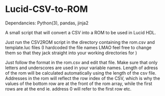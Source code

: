 # Lucid-CSV-to-ROM
Dependancies: Python(3), pandas, jinja2

A small script that will convert a CSV into a ROM to be used in Lucid HDL. 

Just run the CSV2ROM script in the directory containing the rom.csv and template.luc files (I hardcoded the file names LMAO feel free to change them so that they jack straight into your working directories for )

Just follow the format in the rom.csv and edit that file. Make sure that only letters and underscores are used in your variable names. Length of adress of the rom will be calculated automatically using the length of the csv file. Addresses in the rom will reflect the row index of the CSV, which is why the values of the bottom row are at the front of the rom array, while the first rows are at the end ie. address 0 will refer to the first row etc. 
